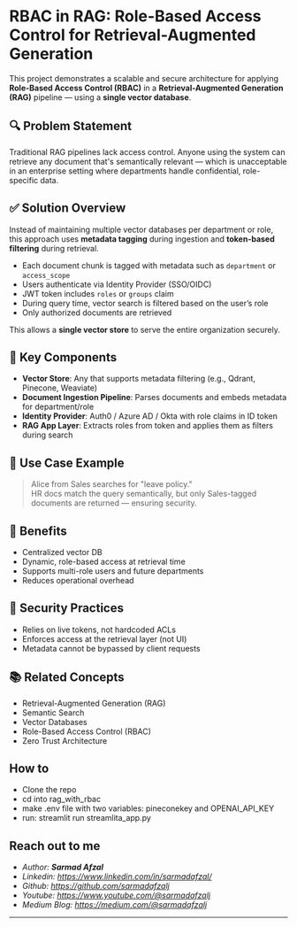 # RBAC in RAG: Role-Based Access Control for Retrieval-Augmented Generation

This project demonstrates a scalable and secure architecture for applying **Role-Based Access Control (RBAC)** in a **Retrieval-Augmented Generation (RAG)** pipeline — using a **single vector database**.

## 🔍 Problem Statement

Traditional RAG pipelines lack access control. Anyone using the system can retrieve any document that's semantically relevant — which is unacceptable in an enterprise setting where departments handle confidential, role-specific data.

## ✅ Solution Overview

Instead of maintaining multiple vector databases per department or role, this approach uses **metadata tagging** during ingestion and **token-based filtering** during retrieval.

- Each document chunk is tagged with metadata such as `department` or `access_scope`
- Users authenticate via Identity Provider (SSO/OIDC)
- JWT token includes `roles` or `groups` claim
- During query time, vector search is filtered based on the user’s role
- Only authorized documents are retrieved

This allows a **single vector store** to serve the entire organization securely.

## 🧱 Key Components

- **Vector Store**: Any that supports metadata filtering (e.g., Qdrant, Pinecone, Weaviate)
- **Document Ingestion Pipeline**: Parses documents and embeds metadata for department/role
- **Identity Provider**: Auth0 / Azure AD / Okta with role claims in ID token
- **RAG App Layer**: Extracts roles from token and applies them as filters during search

## 🎯 Use Case Example

> Alice from Sales searches for "leave policy."  
> HR docs match the query semantically, but only Sales-tagged documents are returned — ensuring security.

## 🚀 Benefits

- Centralized vector DB
- Dynamic, role-based access at retrieval time
- Supports multi-role users and future departments
- Reduces operational overhead

## 🔐 Security Practices

- Relies on live tokens, not hardcoded ACLs
- Enforces access at the retrieval layer (not UI)
- Metadata cannot be bypassed by client requests

## 📚 Related Concepts

- Retrieval-Augmented Generation (RAG)
- Semantic Search
- Vector Databases
- Role-Based Access Control (RBAC)
- Zero Trust Architecture

## How to
- Clone the repo
- cd into rag_with_rbac
- make .env file with two variables: pineconekey and OPENAI_API_KEY
- run: streamlit run streamlita_app.py

## Reach out to me
- <i>Author: <b>Sarmad Afzal</b></i>
- <i>Linkedin: https://www.linkedin.com/in/sarmadafzal/</i>
- <i>Github: https://github.com/sarmadafzalj</i>
- <i>Youtube: https://www.youtube.com/@sarmadafzalj</i>
- <i>Medium Blog: https://medium.com/@sarmadafzalj</i>
---


